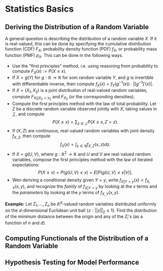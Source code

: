 # Statistics Basics

## Deriving the Distribution of a Random Variable

A general question is describing the distribution of a random variable $X$.
If it is real-valued, this can be done by specifying the cumulative distribution function (CDF) $F_X$, 
probability density function (PDF) $f_X$, or probability mass function (PMF) $p_X$. This can be done in the following ways.
- Use the "first principles" method, i.e. using reasoning from probability to compute $F_X(x) := P(X \leq x)$.
- If $X = g(Y)$ for $g: \mathbb{R} \rightarrow \mathbb{R}$ for som random variable $Y$, and $g$ is invertible with differentiable inverse, then
compute $f_X(x) = f_Y(g^{-1}(x)) \cdot |[g^{-1}]'(x)|$.
- If $X = (X_1, X_2)$ is a joint distribution of real-valued random variables, compute $F_{X_1 | X_2 = x_2}$ and $F_{X_2}$ (or the corresponding densities).
- Compute the first principles method with the law of total probability. Let $Z$ be a discrete random variable observed jointly with $X$, taking values in $\mathcal{Z}$, and compute
$$
    P(X \leq x) = \sum_{z \in \mathcal{Z}} P(X \leq x, Z = z).
$$
- If $(X, Z)$ are continuous, real-valued random variables with joint density $f_{X, Z}$, then compute
$$
    f_X(x) = \int_{z \in \mathbb{R}} f_{X, Z}(x, z)dz.
$$
- If $X = g(U, V)$, where $g: \mathbb{R}^2 \rightarrow \mathbb{R}$ and $U$ and $V$ are real-valued random variables, compose the first
principles method with the law of iterated expectations:
$$
P(X \leq x) = P(g(U, V) \leq x) = E[P(g(U, V) \leq x | V)].
$$
- Wen deriving a conditional density given $Y = y$, write $f_{X | Y = y}(x) \propto f_{X, Y}(x, y)$, and recognize the 
*family* of $f_{X | Y = y}$ by looking at the $x$ terms and the *parameters* by looking at the $y$ terms of $f_{X, Y}(x, y)$.

**Example:** Let $Z_1, \ldots, Z_n$ be $\mathbb{R}^d$-valued random variables distributed uniformly on the $d$-dimensional Euclidean unit ball $\{z: ||z||_2 \leq 1\}$. Find the distribution of the minimum distance between the origin and any of the $Z_i$'s (as a function of $n$ and $d$).

## Computing Functionals of the Distribution of a Random Variable

## Hypothesis Testing for Model Performance